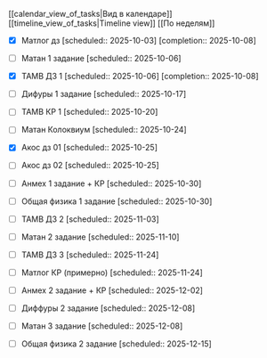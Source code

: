 [[calendar_view_of_tasks|Вид в календаре]]
[[timeline_view_of_tasks|Timeline view]]
[[По неделям]]

- [x] Матлог дз  [scheduled:: 2025-10-03]  [completion:: 2025-10-08]
- [ ] Матан 1 задание  [scheduled:: 2025-10-06]
- [x] ТАМВ ДЗ 1  [scheduled:: 2025-10-06]  [completion:: 2025-10-08]
- [ ] Дифуры 1 задание  [scheduled:: 2025-10-17]
- [ ] ТАМВ КР 1 [scheduled:: 2025-10-20]
- [ ] Матан Колоквиум [scheduled:: 2025-10-24]
- [x] Акос дз 01 [scheduled:: 2025-10-25]
- [ ] Акос дз 02 [scheduled:: 2025-10-25]
- [ ] Анмех 1 задание + КР  [scheduled:: 2025-10-30]
- [ ] Общая физика 1 задание  [scheduled:: 2025-10-30]
- [ ] ТАМВ ДЗ 2  [scheduled:: 2025-11-03]
- [ ] Матан 2 задание  [scheduled:: 2025-11-10]
- [ ] ТАМВ ДЗ 3  [scheduled:: 2025-11-24]
- [ ] Матлог КР (примерно)  [scheduled:: 2025-11-24]
- [ ] Анмех 2 задание + КР  [scheduled:: 2025-12-02]
- [ ] Диффуры 2 задание  [scheduled:: 2025-12-08]
- [ ] Матан 3 задание  [scheduled:: 2025-12-08]
- [ ] Общая физика 2 задание  [scheduled:: 2025-12-15]


[^1]: 

[^2]: 
